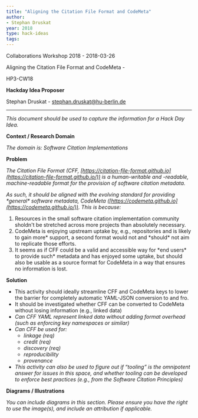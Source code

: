 ```yaml
---
title: "Aligning the Citation File Format and CodeMeta"
author:
- Stephan Druskat
year: 2018
type: hack-ideas
tags:
---
```


Collaborations Workshop 2018 - 2018-03-26

Aligning the Citation File Format and CodeMeta -

HP3-CW18

**Hackday Idea Proposer**

Stephan Druskat - stephan.druskat@hu-berlin.de

---

*This document should be used to capture the information for a Hack Day Idea.*

**Context / Research Domain**

*The domain is: Software Citation Implementations*

**Problem**

*The Citation File Format (CFF, [https://citation-file-format.github.io](https://citation-file-format.github.io/)) is a human-writable and -readable, machine-readable format for the provision of software citation metadata.*

*As such, it should be aligned with the evolving standard for providing \*general\* software metadata, CodeMeta ([https://codemeta.github.io](https://codemeta.github.io/)). This is because:*

1. Resources in the small software citation implementation community sholdn't be stretched across more projects than absolutely necessary.
2. CodeMeta is enjoying upstream uptake by, e.g., repositories and is likely to gain more* support, a second format would not and \*should\* not aim to replicate those efforts.
3. It seems as if CFF could be a valid and accessible way for \*end users\* to provide such* metadata and has enjoyed some uptake, but should also be usable as a source format for CodeMeta in a way that ensures no information is lost.

**Solution**

- This activity should ideally streamline CFF and CodeMeta keys to lower the barrier for  completely automatic YAML-JSON conversion to and fro.
- It should be investigated whether CFF can be converted to CodeMeta without losing information (e.g., linked data)
- *Can CFF YAML represent linked data without adding format overhead (such as enforcing key namespaces or similar)*
- *Can CFF be used for:*
   - *linkage (req)*
   - *credit (req)*
   - *discovery (req)*
   - *reproducibility*
   - *provenance*
- *This activity can also be used to figure out if “tooling” is the omnipotent answer for issues in this space, and whether tooling can be developed to enforce best practices (e.g., from the Software Citation Principles)*

**Diagrams / Illustrations**

*You can include diagrams in this section. Please ensure you have the right to use the image(s), and include an attribution if applicable.*

